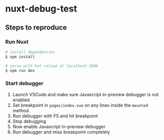 # nuxt-debug-test

## Steps to reproduce

### Run Nuxt
```bash
# install dependencies
$ npm install

# serve with hot reload at localhost:3000
$ npm run dev
```

### Start debugger

1) Launch VSCode and make sure Javascript in-preview debugger is not enabled. 
2) Set breakpoint in `pages/index.vue` on any lines inside the `mounted` method.
3) Run debugger with F5 and hit breakpoint
4) Stop debugging
5) Now enable Javascript in-preview debugger
6) Run debugger and miss breakpoint completely


